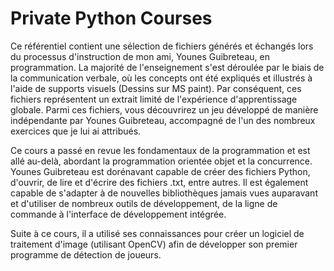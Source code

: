 # Private Python Courses
Ce référentiel contient une sélection de fichiers générés et échangés lors du processus d'instruction de mon ami, Younes Guibreteau, en programmation. La majorité de l'enseignement s'est déroulée par le biais de la communication verbale, où les concepts ont été expliqués et illustrés à l'aide de supports visuels (Dessins sur MS paint). Par conséquent, ces fichiers représentent un extrait limité de l'expérience d'apprentissage globale. Parmi ces fichiers, vous découvrirez un jeu développé de manière indépendante par Younes Guibreteau, accompagné de l'un des nombreux exercices que je lui ai attribués.

Ce cours a passé en revue les fondamentaux de la programmation et est allé au-delà, abordant la programmation orientée objet et la concurrence. Younes Guibreteau est dorénavant capable de créer des fichiers Python, d'ouvrir, de lire et d'écrire des fichiers .txt, entre autres. Il est également capable de s'adapter à de nouvelles bibliothèques jamais vues auparavant et d'utiliser de nombreux outils de développement, de la ligne de commande à l'interface de développement intégrée.

Suite à ce cours, il a utilisé ses connaissances pour créer un logiciel de traitement d'image (utilisant OpenCV) afin de développer son premier programme de détection de joueurs.
